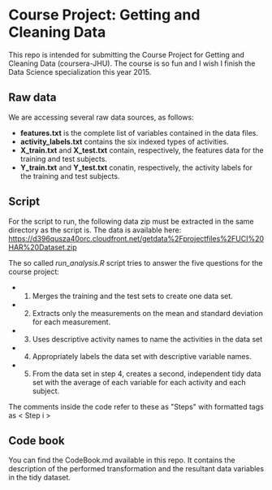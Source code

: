 # Course Project: Getting and Cleaning Data
This repo is intended for submitting the Course Project for Getting and Cleaning Data (coursera-JHU).
The course is so fun and I wish I finish the Data Science specialization this year 2015.

Raw data
--------
We are accessing several raw data sources, as follows:
- **features.txt** is the complete list of variables contained in the data files.
- **activity_labels.txt** contains the six indexed types of activities.
- **X_train.txt** and **X_test.txt** contain, respectively, the features data for the training and test subjects.
- **Y_train.txt** and **Y_test.txt** conatin, respectively, the activity labels for the training and test subjects.

Script
------
For the script to run, the following data zip must be extracted in the same directory as the script is.
The data is available here:
https://d396qusza40orc.cloudfront.net/getdata%2Fprojectfiles%2FUCI%20HAR%20Dataset.zip 

The so called *run_analysis.R* script tries to answer the five questions for the course project:
- 1) Merges the training and the test sets to create one data set.
- 2) Extracts only the measurements on the mean and standard deviation for each measurement. 
- 3) Uses descriptive activity names to name the activities in the data set
- 4) Appropriately labels the data set with descriptive variable names. 
- 5) From the data set in step 4, creates a second, independent tidy data set with the average of each variable for each activity and each subject.

The comments inside the code refer to these as "Steps" with formatted tags as < Step i >

Code book
---------
You can find the CodeBook.md available in this repo.
It contains the description of the performed transformation and the resultant data variables in the tidy dataset.
